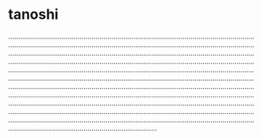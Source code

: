 # tanoshi
...............................................................................................................................................................................................................................................................................................................................................................................................................................................................................................................................................................................................................................................................................................................................................................................................................................................................................................................................................................................................................................................................................................................................................................................................................................................................................................................................................................................................................................................................................................